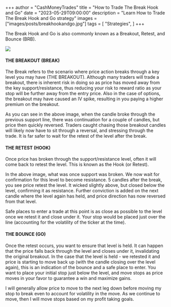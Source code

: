 +++
author = "CashMoneyTrades"
title = "How to Trade The Break Hook and Go"
date = "2023-05-29T09:00:00"
description = "Learn How to Trade The Break Hook and Go strategy"
images = ["images/posts/breakhookandgo.jpg"]
tags = [
    "Strategies",
]
+++

The Break Hook and Go is also commonly known as a Breakout, Retest, and Bounce (BRB).

![](/images/breakouts.png)

#### THE BREAKOUT (BREAK)
The Break refers to the scenario where price action breaks through a key level you may have (THE BREAKOUT).  Although many traders will trade a breakout, there is inherent risk in doing so as price has moved away from the key support/resistance, thus reducing your risk to reward ratio as your stop will be further away from the entry price.  Also in the case of options, the breakout may have caused an IV spike, resulting in you paying a higher premium on the breakout.

As you can see in the above image, when the candle broke through the previous support line, there was continuation for a couple of candles, but price then quickly reversed.  Traders caught chasing those breakout candles will likely now have to sit through a reversal, and stressing through the trade.  It is far safer to wait for the retest of the level after the break.

#### THE RETEST (HOOK)
Once price has broken through the support/resistance level, often it will come back to retest the level.  This is known as the Hook (or Retest).

In the above image, what was once support was broken. We now wait for confirmation for this level to become resistance.  5 candles after the break, you see price retest the level.  It wicked slightly above, but closed below the level, confirming it as resistance.  Further conviction is added on the next candle where the level again has held, and price direction has now reversed from that level.

Safe places to enter a trade at this point is as close as possible to the level once we retest it and close under it.  Your stop would be placed just over the line (accounting for the volatility of the ticker at the time).

#### THE BOUNCE (GO)
Once the retest occurs, you want to ensure that level is held.  It can happen that the price falls back through the level and closes under it, invalidating the original breakout.  In the case that the level is held - we retested it and price is starting to move back up (with the candle closing over the level again), this is an indication of the bounce and a safe place to enter.  You want to place your initial stop just below the level, and move stops as price moves in your favor to guarantee a win and maximize gains.

I will generally allow price to move to the next leg down before moving my stop to break even to account for volatility in the move.  As we continue to move, then I will move stops based on my profit taking goals.

